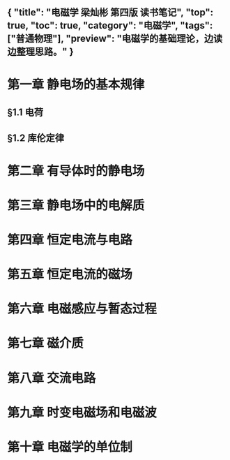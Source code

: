 {
"title": "电磁学 梁灿彬 第四版 读书笔记",
"top": true,
"toc": true,
"category": "电磁学",
"tags":["普通物理"],
"preview": "电磁学的基础理论，边读边整理思路。"
}
---
# 第一章 静电场的基本规律
## §1.1 电荷
## §1.2 库伦定律
# 第二章 有导体时的静电场
# 第三章 静电场中的电解质
# 第四章 恒定电流与电路
# 第五章 恒定电流的磁场
# 第六章 电磁感应与暂态过程
# 第七章 磁介质
# 第八章 交流电路
# 第九章 时变电磁场和电磁波
# 第十章 电磁学的单位制